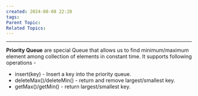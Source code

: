 ```yaml
---
created: 2024-08-08 22:28
tags: 
Parent Topic: 
Related Topics:
---
```

***
**Priority Queue** are special Queue that allows us to find minimum/maximum element among collection of elements in constant time. It supports following operations -
- insert(key) - Insert a key into the priority queue.
- deleteMax()/deleteMin() - return and remove largest/smallest key.
- getMax()/getMin() - return largest/smallest key.
